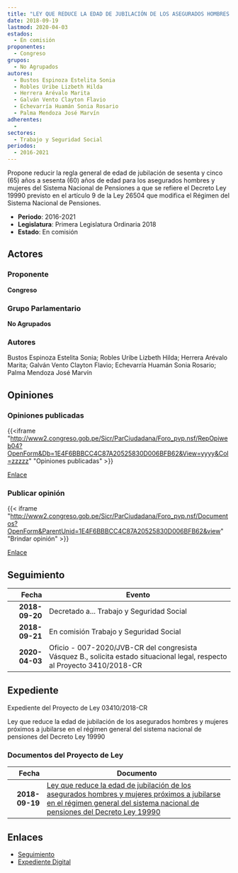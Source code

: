 ```yaml
---
title: "LEY QUE REDUCE LA EDAD DE JUBILACIÓN DE LOS ASEGURADOS HOMBRES Y MUJERES PRÓXIMOS A JUBILARSE EN EL RÉGIMEN GENERAL DEL SISTEMA NACIONAL DE PENSIONES EL DECRETO LEY 19990"
date: 2018-09-19
lastmod: 2020-04-03
estados: 
  - En comisión
proponentes: 
  - Congreso
grupos: 
  - No Agrupados
autores: 
  - Bustos Espinoza Estelita Sonia
  - Robles Uribe Lizbeth Hilda
  - Herrera Arévalo Marita
  - Galván Vento Clayton Flavio
  - Echevarría Huamán Sonia Rosario
  - Palma Mendoza José Marvín
adherentes: 
  - 
sectores: 
  - Trabajo y Seguridad Social
periodos: 
  - 2016-2021
---
```


Propone reducir la regla general de edad de jubilación de sesenta y cinco (65) años a sesenta (60) años de edad para los asegurados hombres y mujeres del Sistema Nacional de Pensiones a que se refiere el Decreto Ley 19990 previsto en el artículo 9 de la Ley 26504 que modifica el Régimen del Sistema Nacional de Pensiones.

- **Periodo**: 2016-2021
- **Legislatura**: Primera Legislatura Ordinaria 2018
- **Estado**: En comisión

## Actores

### Proponente

**Congreso**

### Grupo Parlamentario

**No Agrupados**

### Autores

Bustos Espinoza Estelita Sonia; Robles Uribe Lizbeth Hilda; Herrera Arévalo Marita; Galván Vento Clayton Flavio; Echevarría Huamán Sonia Rosario; Palma Mendoza José Marvín


## Opiniones

### Opiniones publicadas

{{<iframe "http://www2.congreso.gob.pe/Sicr/ParCiudadana/Foro_pvp.nsf/RepOpiweb04?OpenForm&Db=1E4F6BBBCC4C87A20525830D006BFB62&View=yyyy&Col=zzzzz" "Opiniones publicadas" >}}

[Enlace](http://www2.congreso.gob.pe/Sicr/ParCiudadana/Foro_pvp.nsf/RepOpiweb04?OpenForm&Db=1E4F6BBBCC4C87A20525830D006BFB62&View=yyyy&Col=zzzzz)
### Publicar opinión

{{< iframe "http://www2.congreso.gob.pe/Sicr/ParCiudadana/Foro_pvp.nsf/Documentos?OpenForm&ParentUnid=1E4F6BBBCC4C87A20525830D006BFB62&view" "Brindar opinión" >}}

[Enlace](http://www2.congreso.gob.pe/Sicr/ParCiudadana/Foro_pvp.nsf/Documentos?OpenForm&ParentUnid=1E4F6BBBCC4C87A20525830D006BFB62&view)

## Seguimiento

| Fecha | Evento |
|------:|--------|
| **2018-09-20** | Decretado a... Trabajo y Seguridad Social|
| **2018-09-21** | En comisión Trabajo y Seguridad Social|
| **2020-04-03** | Oficio - 007-2020/JVB-CR del congresista Vásquez B., solicita estado situacional legal, respecto al Proyecto 3410/2018-CR|


## Expediente

Expediente del Proyecto de Ley 03410/2018-CR

Ley que reduce la edad de jubilación de los asegurados hombres y mujeres próximos a jubilarse en el régimen general del sistema nacional de pensiones del Decreto Ley 19990


### Documentos del Proyecto de Ley

| Fecha | Documento |
|------:|--------|
| **2018-09-19** | [Ley que reduce la edad de jubilación de los asegurados hombres y mujeres próximos a jubilarse en el régimen general del sistema nacional de pensiones del Decreto Ley 19990](http://www.leyes.congreso.gob.pe/Documentos/2016_2021/Proyectos_de_Ley_y_de_Resoluciones_Legislativas/PL0341020180919.pdf) |

## Enlaces 

- [Seguimiento](http://www2.congreso.gob.pehttp://www2.congreso.gob.pe/Sicr/TraDocEstProc/CLProLey2016.nsf/f7fff46988ca05b1052578e100829cc7/dbc7fafd584534670525830d007bcfcf?OpenDocument)
- [Expediente Digital](http://www2.congreso.gob.pehttp://www2.congreso.gob.pe/Sicr/TraDocEstProc/CLProLey2016.nsf/f7fff46988ca05b1052578e100829cc7/dbc7fafd584534670525830d007bcfcf?OpenDocument&Click=05257FB7005EB655.eb71d0cf91d8294e05256cdf006b5706/$Body/0.1C6C)
